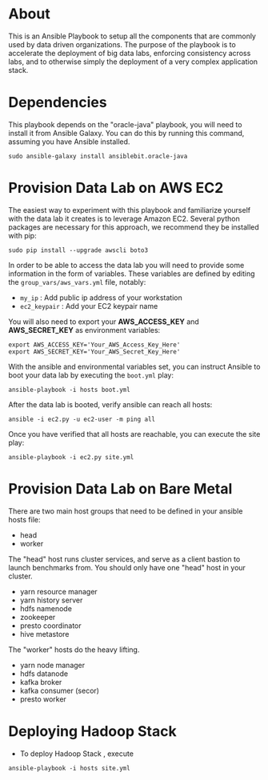 # About

This is an Ansible Playbook to setup all the components that are commonly used
by data driven organizations. The purpose of the playbook is to accelerate the
deployment of big data labs, enforcing consistency across labs, and to
otherwise simply the deployment of a very complex application stack.

# Dependencies

This playbook depends on the "oracle-java" playbook, you will need to install
it from Ansible Galaxy. You can do this by running this command, assuming you
have Ansible installed.

```sudo ansible-galaxy install ansiblebit.oracle-java```

# Provision Data Lab on AWS EC2

The easiest way to experiment with this playbook and familiarize yourself with
the data lab it creates is to leverage Amazon EC2. Several python packages are
necessary for this approach, we recommend they be installed with pip:

```sudo pip install --upgrade awscli boto3```

In order to be able to access the data lab you will need to provide some
information in the form of variables. These variables are defined by editing
the ``group_vars/aws_vars.yml`` file, notably:

   - ``my_ip`` : Add public ip address of your workstation
   - ``ec2_keypair`` : Add your EC2 keypair name

You will also need to export your **AWS_ACCESS_KEY** and **AWS_SECRET_KEY** as
environment variables:

```
export AWS_ACCESS_KEY='Your_AWS_Access_Key_Here'
export AWS_SECRET_KEY='Your_AWS_Secret_Key_Here'
```

With the ansible and environmental variables set, you can instruct Ansible to
boot your data lab by executing the ``boot.yml`` play:

```ansible-playbook -i hosts boot.yml```

After the data lab is booted, verify ansible can reach all hosts:

```ansible -i ec2.py -u ec2-user -m ping all```

Once you have verified that all hosts are reachable, you can execute the site
play:

```ansible-playbook -i ec2.py site.yml```

# Provision Data Lab on Bare Metal

There are two main host groups that need to be defined in your ansible hosts
file:

* head
* worker

The "head" host runs cluster services, and serve as a client bastion to launch
benchmarks from. You should only have one "head" host in your cluster.

* yarn resource manager
* yarn history server
* hdfs namenode
* zookeeper
* presto coordinator
* hive metastore

The "worker" hosts do the heavy lifting.

* yarn node manager
* hdfs datanode
* kafka broker
* kafka consumer (secor)
* presto worker

# Deploying Hadoop Stack

- To deploy Hadoop Stack , execute

``ansible-playbook -i hosts site.yml``
